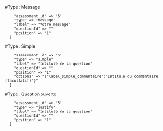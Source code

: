 #Type : Message

```#parameters: array:5 [
    "assessment_id" => "5"
    "type" => "message"
    "label" => "Votre message"
    "questionId" => ""
    "position" => "1"
  ]
```

#Type : Simple

```#parameters: array:6 [
    "assessment_id" => "5"
    "type" => "simple"
    "label" => "Intitulé de la question"
    "questionId" => ""
    "position" => "1"
    "options" => "{"label_simple_commentaire":"Intitulé du commentaire (facultatif)"}"
  ]
```

#Type : Question ouverte

```#parameters: array:5 [
    "assessment_id" => "5"
    "type" => "justify"
    "label" => "Intitulé de la question"
    "questionId" => ""
    "position" => "1"
  ]
```
